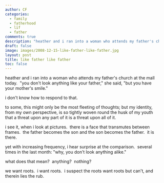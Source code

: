 ```yaml
---
author: CF
categories:
  - family
  - fatherhood
  - lïf
  - father
comments: true
description: "heather and i ran into a woman who attends my father's church at the mall today\_ \"you don't look any..."
draft: false
image: images/2008-12-15-like-father-like-father.jpg
layout: post
title: like father like father
toc: false
---
```

    
heather and i ran into a woman who attends my father's church at the mall today.  "you don't look anything like your father," she said, "but you have your mother's smile."    
    
i don't know how to respond to that.    
    
to some, this might only be the most fleeting of thoughts; but my identity, from my own perspective, is so tightly woven round the husk of my youth that a threat upon any part of it is a threat upon all of it.    
    
i see it, when i look at pictures.  there is a face that transmutes between frames.  the father becomes the son and the son becomes the father.  it is there.    
    
yet with increasing frequency, i hear surprise at the comparison.  several times in the last month: "why, you don't look anything alike."    
    
what does that mean?  anything?  nothing?    
    
we want roots.  i want roots.  i suspect the roots want roots but can't, and therein lies the rub.    
